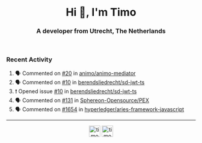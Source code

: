 <h1 align="center">Hi 👋, I'm Timo</h1>
<h3 align="center">A developer from Utrecht, The Netherlands</h3>
<br/>
<!-- https://github.com/rahuldkjain/github-profile-readme-generator --!>

<!--  <p align="left"><img src="https://github-readme-stats.vercel.app/api?username=timoglastra&show_icons=true&count_private=true&" alt="timoglastra" /></p> --!>

<!--
Github language stats
<p align="left"><img src="https://github-readme-stats.vercel.app/api/top-langs/?username=timoglastra&layout=compact" alt="timoglastra" /><p>
-->

<!-- Codestats language stats -->
<!-- <p align="left"><img src="https://codestats-readme.vercel.app/api/top-langs/?username=timoglastra&layout=compact&language_count=12" alt="timoglastra" /><p>    --!>
  
<h3>Recent Activity</h3>

<!--START_SECTION:activity-->
1. 🗣 Commented on [#20](https://github.com/animo/animo-mediator/issues/20#issuecomment-1833162150) in [animo/animo-mediator](https://github.com/animo/animo-mediator)
2. 🗣 Commented on [#10](https://github.com/berendsliedrecht/sd-jwt-ts/issues/10#issuecomment-1831286785) in [berendsliedrecht/sd-jwt-ts](https://github.com/berendsliedrecht/sd-jwt-ts)
3. ❗ Opened issue [#10](https://github.com/berendsliedrecht/sd-jwt-ts/issues/10) in [berendsliedrecht/sd-jwt-ts](https://github.com/berendsliedrecht/sd-jwt-ts)
4. 🗣 Commented on [#131](https://github.com/Sphereon-Opensource/PEX/issues/131#issuecomment-1831279635) in [Sphereon-Opensource/PEX](https://github.com/Sphereon-Opensource/PEX)
5. 🗣 Commented on [#1654](https://github.com/hyperledger/aries-framework-javascript/issues/1654#issuecomment-1831235947) in [hyperledger/aries-framework-javascript](https://github.com/hyperledger/aries-framework-javascript)
<!--END_SECTION:activity-->

---

<p align="center">
<a href="https://twitter.com/timoglastra" target="blank"><img align="center" src="https://cdn.jsdelivr.net/npm/simple-icons@3.0.1/icons/twitter.svg" alt="timoglastra" height="30" width="30" /></a>
<a href="https://linkedin.com/in/timoglastra" target="blank"><img align="center" src="https://cdn.jsdelivr.net/npm/simple-icons@3.0.1/icons/linkedin.svg" alt="timoglastra" height="30" width="30" /></a>
</p>



